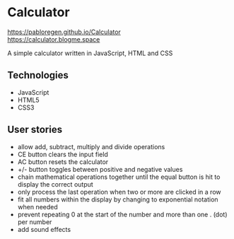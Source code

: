 # Calculator

https://pabloregen.github.io/Calculator
<br>
https://calculator.blogme.space

A simple calculator written in JavaScript, HTML and CSS

## Technologies
* JavaScript
* HTML5
* CSS3

## User stories
* allow add, subtract, multiply and divide operations
* CE button clears the input field
* AC button resets the calculator
* +/- button toggles between positive and negative values
* chain mathematical operations together until the equal button is hit to display the correct output
* only process the last operation when two or more are clicked in a row
* fit all numbers within the display by changing to exponential notation when needed
* prevent repeating 0 at the start of the number and more than one . (dot) per number
* add sound effects
